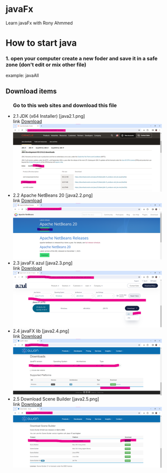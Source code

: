 # javaFx
Learn javaFx with Rony Ahmmed

# How to start java
### 1. open your computer create a new foder and save it in a safe zone (don't edit or mix other file)
<p>example: javaAll</p>

## Download items
<ul>
    
### Go to this web sites and download this file

<li> 2.1 JDK (x64 Installer) [java2.1.png] </li>
link <a href="https://www.oracle.com/java/technologies/downloads/#jdk21-windows">Download</a>
<br>
<img src="img/java2.1.png">

<li>2.2 Apache NetBeans 20 [java2.2.png]</li>
link <a href="https://netbeans.apache.org/front/main/download/index.html">Download</a>
<br>
<img src="img/Java2.2.png">

<li>2.3 javaFX azul [java2.3.png]</li>
link <a href="https://www.azul.com/downloads/?version=java-21-lts&os=windows&architecture=x86-64-bit&package=jdk-fx#zulu">Download</a>
<br>
<img src="img/Java2.3.png">

<li>2.4 javaFX lib [java2.4.png]</li>
link <a href="https://gluonhq.com/products/javafx/">Download</a>
<br>
<img src="img/Java2.4.png">

<li>2.5 Download Scene Builder [java2.5.png]</li>
link <a href="https://gluonhq.com/products/scene-builder/">Download</a>
<br>
<img src="img/Java2.5.png">
